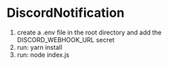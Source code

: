 # DiscordNotification

1. create a .env file in the root directory and add the DISCORD_WEBHOOK_URL secret
2. run: yarn install
3. run: node index.js